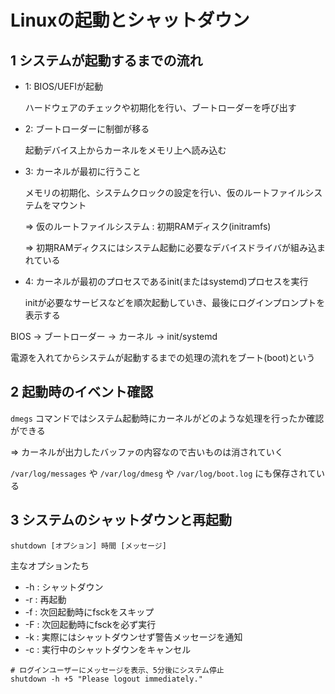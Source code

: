 # Linuxの起動とシャットダウン

## 1 システムが起動するまでの流れ

- 1: BIOS/UEFIが起動

  ハードウェアのチェックや初期化を行い、ブートローダーを呼び出す

- 2: ブートローダーに制御が移る

  起動デバイス上からカーネルをメモリ上へ読み込む

- 3: カーネルが最初に行うこと

  メモリの初期化、システムクロックの設定を行い、仮のルートファイルシステムをマウント

  => 仮のルートファイルシステム : 初期RAMディスク(initramfs)

  => 初期RAMディクスにはシステム起動に必要なデバイスドライバが組み込まれている

- 4: カーネルが最初のプロセスであるinit(またはsystemd)プロセスを実行

  initが必要なサービスなどを順次起動していき、最後にログインプロンプトを表示する

BIOS → ブートローダー → カーネル → init/systemd

電源を入れてからシステムが起動するまでの処理の流れをブート(boot)という

## 2 起動時のイベント確認

`dmegs` コマンドではシステム起動時にカーネルがどのような処理を行ったか確認ができる

=> カーネルが出力したバッファの内容なので古いものは消されていく

`/var/log/messages` や `/var/log/dmesg` や `/var/log/boot.log` にも保存されている

## 3 システムのシャットダウンと再起動

```
shutdown [オプション] 時間 [メッセージ]
```

主なオプションたち
- -h : シャットダウン
- -r : 再起動
- -f : 次回起動時にfsckをスキップ
- -F : 次回起動時にfsckを必ず実行
- -k : 実際にはシャットダウンせず警告メッセージを通知
- -c : 実行中のシャットダウンをキャンセル

```
# ログインユーザーにメッセージを表示、5分後にシステム停止
shutdown -h +5 "Please logout immediately."
```

